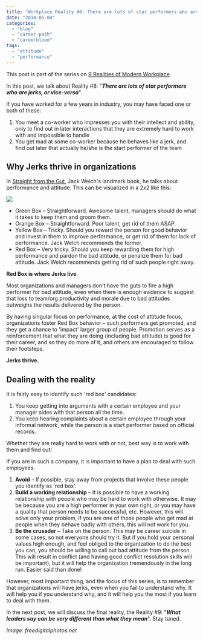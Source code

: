 ```yaml
---
title: "Workplace Reality #8: There are lots of star performers who are jerks, or vice-versa"
date: "2014-05-04"
categories: 
  - "blog"
  - "career-path"
  - "careerbloom"
tags: 
  - "attitude"
  - "performance"
---
```


This post is part of the series on [9 Realities of Modern Workplace](http://careerbloom.org/2013/12/14/nine-realities-of-modern-workplace/).

In this post, we talk about Reality #8: "**_There are lots of star performers who are jerks, or vice-versa_**".

If you have worked for a few years in industry, you may have faced one or both of these:

1. You meet a co-worker who impresses you with their intellect and ability, only to find out in later interactions that they are extremely hard to work with and impossible to handle
2. You get mad at some co-worker because he behaves like a jerk, and find out later that actually he/she is the start performer of the team

## Why Jerks thrive in organizations

In [Straight from the Gut](http://books.google.co.in/books/about/Jack.html?id=-7QYKAAACAAJ), Jack Welch's landmark book, he talks about performance and attitude. This can be visualized in a 2x2 like this:

![](images/050414_0426_WorkplaceRe1.png)

- Green Box – Straightforward. Awesome talent, managers should do what it takes to keep them and groom them.
- Orange Box – Straightforward. Poor talent, get rid of them ASAP.
- Yellow Box – Tricky. Should you reward the person for good behavior and invest in them to improve performance, or get rid of them for lack of performance. Jack Welch recommends the former.
- Red Box – Very tricky. Should you keep rewarding them for high performance and pardon the bad attitude, or penalize them for bad attitude. Jack Welch recommends getting rid of such people right away.

**Red Box is where Jerks live**.

Most organizations and managers don't have the guts to fire a high performer for bad attitude, even when there is enough evidence to suggest that loss to team/org productivity and morale due to bad attitudes outweighs the results delivered by the person.

By having singular focus on performance, at the cost of attitude focus, organizations foster Red Box behavior – such performers get promoted, and they get a chance to 'impact' larger group of people. Promotion serves as a reinforcement that what they are doing (including bad attitude) is good for their career, and so they do more of it, and others are encouraged to follow their footsteps.

**Jerks thrive.**

## Dealing with the reality

It is fairly easy to identify such 'red box' candidates:

1. You keep getting into arguments with a certain employee and your manager sides with that person all the time.
2. You keep hearing complaints about a certain employee through your informal network, while the person is a start performer based on official records.

Whether they are really hard to work with or not, best way is to work with them and find out!

If you are in such a company, it is important to have a plan to deal with such employees.

1. **Avoid** – If possible, stay away from projects that involve these people you identify as 'red box'.
2. **Build a working relationship** – It is possible to have a working relationship with people who may be hard to work with otherwise. It may be because you are a high performer in your own right, or you may have a quality that person needs to be successful, etc. However, this will solve only your problem, if you are one of those people who get mad at people when they behave badly with others, this will not work for you.
3. **Be the crusader** – Take on the person. This may be career suicide in some cases, so not everyone should try it. But if you hold your personal values high enough, and feel obliged to the organization to do the best you can, you should be willing to call out bad attitude from the person. This will result in conflict (and having good conflict resolution skills will be important), but it will help the organization tremendously in the long run. Easier said than done!

However, most important thing, and the focus of this series, is to remember that organizations will have jerks, even when you fail to understand why. It will help you if you understand why, and it will help you the most if you learn to deal with them.

In the next post, we will discuss the final reality, the Reality #9: "**_What leaders say can be very different than what they mean_**". Stay tuned.

_Image: freedigitalphotos.net_
